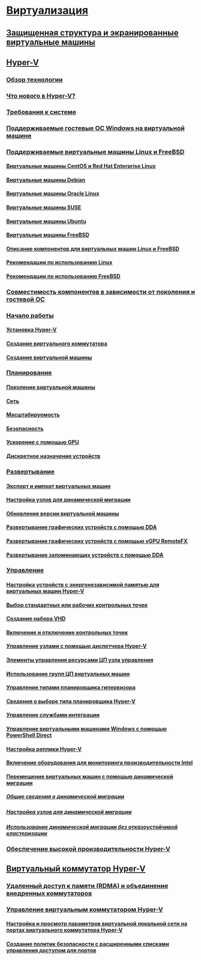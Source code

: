 # [Виртуализация](virtualization.md)

## [Защищенная структура и экранированные виртуальные машины](../security/guarded-fabric-shielded-vm/guarded-fabric-and-shielded-vms-top-node.md)

## [Hyper-V](hyper-v/Hyper-V-on-Windows-Server.md)
### [Обзор технологии](hyper-v/Hyper-V-Technology-Overview.md)
### [Что нового в Hyper-V?](hyper-v/What-s-new-in-Hyper-V-on-Windows.md)
### [Требования к системе](hyper-v/System-requirements-for-Hyper-V-on-Windows.md)
### [Поддерживаемые гостевые ОС Windows на виртуальной машине](hyper-v/Supported-Windows-guest-operating-systems-for-Hyper-V-on-Windows.md)
### [Поддерживаемые виртуальные машины Linux и FreeBSD](hyper-v/Supported-Linux-and-FreeBSD-virtual-machines-for-Hyper-V-on-Windows.md)
#### [Виртуальные машины CentOS и Red Hat Enterprise Linux](hyper-v/Supported-CentOS-and-Red-Hat-Enterprise-Linux-virtual-machines-on-Hyper-V.md)
#### [Виртуальные машины Debian](hyper-v/Supported-Debian-virtual-machines-on-Hyper-V.md)
#### [Виртуальные машины Oracle Linux](hyper-v/Supported-Oracle-Linux-virtual-machines-on-Hyper-V.md)
#### [Виртуальные машины SUSE](hyper-v/Supported-SUSE-virtual-machines-on-Hyper-V.md)
#### [Виртуальные машины Ubuntu](hyper-v/Supported-Ubuntu-virtual-machines-on-Hyper-V.md)
#### [Виртуальные машины FreeBSD](hyper-v/Supported-FreeBSD-virtual-machines-on-Hyper-V.md)
#### [Описание компонентов для виртуальных машин Linux и FreeBSD](hyper-v/Feature-Descriptions-for-Linux-and-FreeBSD-virtual-machines-on-Hyper-V.md)
#### [Рекомендации по использованию Linux](hyper-v/Best-Practices-for-running-Linux-on-Hyper-V.md)
#### [Рекомендации по использованию FreeBSD](hyper-v/Best-practices-for-running-FreeBSD-on-Hyper-V.md)
### [Совместимость компонентов в зависимости от поколения и гостевой ОС](hyper-v/Hyper-V-feature-compatibility-by-generation-and-guest.md)
### [Начало работы](hyper-v/get-started/Get-started-with-Hyper-V-on-Windows.md)
#### [Установка Hyper-V](hyper-v/get-started/Install-the-Hyper-V-role-on-Windows-Server.md)
#### [Создание виртуального коммутатора](hyper-v/get-started/create-a-virtual-switch-for-Hyper-V-virtual-machines.md)
#### [Создание виртуальной машины](hyper-v/get-started/create-a-virtual-machine-in-Hyper-V.md)
### [Планирование](hyper-v/plan/Plan-Hyper-V-on-Windows-Server.md)
#### [Поколение виртуальной машины](hyper-v/plan/Should-I-create-a-generation-1-or-2-virtual-machine-in-Hyper-V.md)
#### [Сеть](hyper-v/plan/plan-hyper-v-networking-in-windows-server.md)
#### [Масштабируемость](hyper-v/plan/plan-hyper-v-scalability-in-windows-server.md)
#### [Безопасность](hyper-v/plan/plan-hyper-v-security-in-windows-server.md)
#### [Ускорение с помощью GPU](hyper-v/plan/plan-for-gpu-acceleration-in-windows-server.md)
#### [Дискретное назначение устройств](hyper-v/plan/plan-for-deploying-devices-using-discrete-device-assignment.md)
### [Развертывание](hyper-v/deploy/Deploy-Hyper-V-on-Windows-Server.md)
#### [Экспорт и импорт виртуальных машин](hyper-v/deploy/Export-and-import-virtual-machines.md)
#### [Настройка узлов для динамической миграции](hyper-v/deploy/Set-up-hosts-for-live-migration-without-Failover-Clustering.md)
#### [Обновление версии виртуальной машины](hyper-v/deploy/Upgrade-virtual-machine-version-in-Hyper-V-on-Windows-or-Windows-Server.md)
#### [Развертывание графических устройств с помощью DDA](hyper-v/deploy/deploying-graphics-devices-using-dda.md)
#### [Развертывание графических устройств с помощью vGPU RemoteFX](hyper-v/deploy/deploy-graphics-devices-using-remotefx-vgpu.md)
#### [Развертывание запоминающих устройств с помощью DDA](hyper-v/deploy/deploying-storage-devices-using-dda.md)

### [Управление](hyper-v/manage/Manage-Hyper-V-on-Windows-Server.md)
#### [Настройка устройств с энергонезависимой памятью для виртуальных машин Hyper-V](hyper-v/manage/persistent-memory-cmdlets.md)
#### [Выбор стандартных или рабочих контрольных точек](hyper-v/manage/Choose-between-standard-or-production-checkpoints-in-Hyper-V.md)
#### [Создание набора VHD](hyper-v/manage/Create-VHDSet-file.md)
#### [Включение и отключение контрольных точек](hyper-v/manage/Enable-or-disable-checkpoints-in-Hyper-V.md)
#### [Управление узлами с помощью диспетчера Hyper-V](hyper-v/manage/Remotely-manage-Hyper-V-hosts.md)
#### [Элементы управления ресурсами ЦП узла управления](hyper-v/manage/manage-hyper-v-minroot-2016.md)
#### [Использование групп ЦП виртуальных машин](hyper-v/manage/manage-hyper-v-cpugroups.md)
#### [Управление типами планировщика гипервизора](hyper-v/manage/manage-hyper-v-scheduler-types.md)
#### [Сведения о выборе типа планировщика Hyper-V](hyper-v/manage/about-hyper-v-scheduler-type-selection.md)
#### [Управление службами интеграции](hyper-v/manage/Manage-Hyper-V-integration-services.md)
#### [Управление виртуальными машинами Windows с помощью PowerShell Direct](hyper-v/manage/Manage-Windows-virtual-machines-with-powershell-direct.md)
#### [Настройка реплики Hyper-V](hyper-v/manage/Set-up-Hyper-V-Replica.md)
#### [Включение оборудования для мониторинга производительности Intel](hyper-v/manage/Performance-Monitoring-Hardware.md)
#### [Перемещение виртуальных машин с помощью динамической миграции](hyper-v/manage/Live-migration-overview.md)
##### [Общие сведения о динамической миграции](hyper-v/manage/Live-migration-overview.md)

##### [Настройка узлов для динамической миграции](hyper-v/deploy/Set-up-hosts-for-live-migration-without-Failover-Clustering.md) 
##### [Использование динамической миграции без отказоустойчивой кластеризации](hyper-v/manage/Use-live-migration-without-Failover-Clustering-to-move-a-virtual-machine.md)


### [Обеспечение высокой производительности Hyper-V](../administration/performance-tuning/role/hyper-v-server/index.md)
## [Виртуальный коммутатор Hyper-V](hyper-v-virtual-switch/Hyper-V-Virtual-Switch.md)
### [Удаленный доступ к памяти (RDMA) и объединение внедренных коммутаторов](hyper-v-virtual-switch/rdMA-and-Switch-Embedded-Teaming.md)
### [Управление виртуальным коммутатором Hyper-V](hyper-v-virtual-switch/Manage-Hyper-V-Virtual-Switch.md)
#### [Настройка и просмотр параметров виртуальной локальной сети на портах виртуального коммутатора Hyper-V](hyper-v-virtual-switch/Configure-and-View-VLAN-Settings-on-Hyper-V-Virtual-Switch-Ports.md)
#### [Создание политик безопасности с расширенными списками управления доступом для портов](hyper-v-virtual-switch/create-Security-Policies-with-extended-Port-Access-Control-lists.md)
